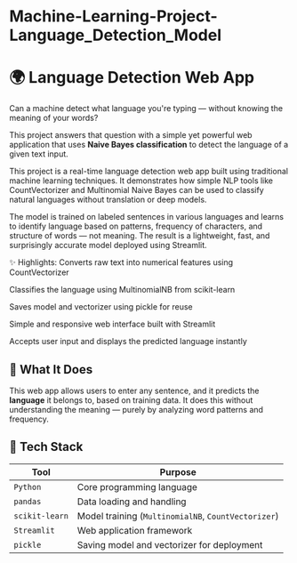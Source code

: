 # Machine-Learning-Project-Language_Detection_Model

# 🌍 Language Detection Web App

Can a machine detect what language you're typing — without knowing the meaning of your words?

This project answers that question with a simple yet powerful web application that uses **Naive Bayes classification** to detect the language of a given text input.

This project is a real-time language detection web app built using traditional machine learning techniques. It demonstrates how simple NLP tools like CountVectorizer and Multinomial Naive Bayes can be used to classify natural languages without translation or deep models.

The model is trained on labeled sentences in various languages and learns to identify language based on patterns, frequency of characters, and structure of words — not meaning. The result is a lightweight, fast, and surprisingly accurate model deployed using Streamlit.

✨ Highlights:
Converts raw text into numerical features using CountVectorizer

Classifies the language using MultinomialNB from scikit-learn

Saves model and vectorizer using pickle for reuse

Simple and responsive web interface built with Streamlit

Accepts user input and displays the predicted language instantly



## 🧠 What It Does

This web app allows users to enter any sentence, and it predicts the **language** it belongs to, based on training data. It does this without understanding the meaning — purely by analyzing word patterns and frequency.



## 🚀 Tech Stack

| Tool           | Purpose                                      |
|----------------|----------------------------------------------|
| `Python`       | Core programming language                    |
| `pandas`       | Data loading and handling                    |
| `scikit-learn` | Model training (`MultinomialNB`, `CountVectorizer`) |
| `Streamlit`    | Web application framework                    |
| `pickle`       | Saving model and vectorizer for deployment   |




